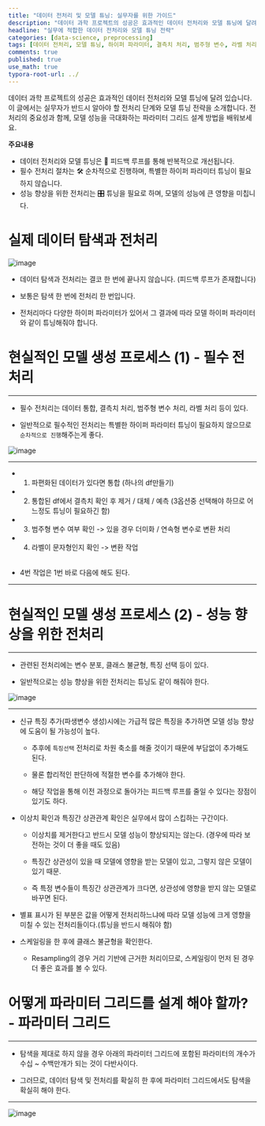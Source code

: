 ```yaml
---
title: "데이터 전처리 및 모델 튜닝: 실무자를 위한 가이드"
description: "데이터 과학 프로젝트의 성공은 효과적인 데이터 전처리와 모델 튜닝에 달려 있습니다. 이 글에서는 실무자가 반드시 알아야 할 전처리 단계와 모델 튜닝 전략을 소개합니다. 전처리의 중요성과 함께, 모델 성능을 극대화하는 파라미터 그리드 설계 방법을 배워보세요."
headline: "실무에 적합한 데이터 전처리와 모델 튜닝 전략"
categories: [data-science, preprocessing]
tags: [데이터 전처리, 모델 튜닝, 하이퍼 파라미터, 결측치 처리, 범주형 변수, 라벨 처리, 변수 분포, 클래스 불균형, 특징 선택, 파라미터 그리드, 스케일링, 머신러닝, 데이터 통합, 이상치, 상관관계]
comments: true
published: true
use_math: true
typora-root-url: ../
---
```


<head>
  <style>
    table.dataframe {
      white-space: normal;
      width: 100%;
      height: 240px;
      display: block;
      overflow: auto;
      font-family: Arial, sans-serif;
      font-size: 0.9rem;
      line-height: 20px;
      text-align: center;
      border: 0px !important;
    }

    table.dataframe th {
      text-align: center;
      font-weight: bold;
      padding: 8px;
    }

    table.dataframe td {
      text-align: center;
      padding: 8px;
    }

    table.dataframe tr:hover {
      background: #b8d1f3; 
    }

    .output_prompt {
      overflow: auto;
      font-size: 0.9rem;
      line-height: 1.45;
      border-radius: 0.3rem;
      -webkit-overflow-scrolling: touch;
      padding: 0.8rem;
      margin-top: 0;
      margin-bottom: 15px;
      font: 1rem Consolas, "Liberation Mono", Menlo, Courier, monospace;
      color: $code-text-color;
      border: solid 1px $border-color;
      border-radius: 0.3rem;
      word-break: normal;
      white-space: pre;
    }

  .dataframe tbody tr th:only-of-type {
      vertical-align: middle;
  }

  .dataframe tbody tr th {
      vertical-align: top;
  }

  .dataframe thead th {
      text-align: center !important;
      padding: 8px;
  }

  .page__content p {
      margin: 0 0 1.3rem !important;
  }

  .page__content li > p {
      margin: 0 0 0.6rem !important;
  }

  .page__content p > strong {
    font-size: 1.0rem !important;
  }

  </style>
</head>



데이터 과학 프로젝트의 성공은 효과적인 데이터 전처리와 모델 튜닝에 달려 있습니다. 이 글에서는 실무자가 반드시 알아야 할 전처리 단계와 모델 튜닝 전략을 소개합니다. 전처리의 중요성과 함께, 모델 성능을 극대화하는 파라미터 그리드 설계 방법을 배워보세요.


**주요내용**
- 데이터 전처리와 모델 튜닝은 🔄 피드백 루프를 통해 반복적으로 개선됩니다.
- 필수 전처리 절차는 🛠️ 순차적으로 진행하며, 특별한 하이퍼 파라미터 튜닝이 필요하지 않습니다.
- 성능 향상을 위한 전처리는 🎛️ 튜닝을 필요로 하며, 모델의 성능에 큰 영향을 미칩니다.

# 실제 데이터 탐색과 전처리



![image](https://user-images.githubusercontent.com/74717033/134632636-c3563b2c-4616-4ae8-b80d-2476c467b96d.png)



- 데이터 탐색과 전처리는 결코 한 번에 끝나지 않습니다. (피드백 루프가 존재합니다)

- 보통은 탐색 한 번에 전처리 한 번입니다.

- 전처리마다 다양한 하이퍼 파라미터가 있어서 그 결과에 따라 모델 하이퍼 파라미터와 같이 튜닝해줘야 합니다.


# 현실적인 모델 생성 프로세스 (1) - 필수 전처리

---

- 필수 전처리는 데이터 통합, 결측치 처리, 범주형 변수 처리, 라벨 처리 등이 있다.

- 일반적으로 필수적인 전처리는 특별한 하이퍼 파라미터 튜닝이 필요하지 않으므로 `순차적으로 진행`해주는게 좋다.



![image](https://user-images.githubusercontent.com/74717033/134632653-5c16723a-adac-457a-bb84-e00746d2dce2.png)



---

* 1) 파편화된 데이터가 있다면 통합 (하나의 df만들기)<br>

* 2) 통합된 df에서 결측치 확인 후 제거 / 대체 / 예측 (3옵션중 선택해야 하므로 어느정도 튜닝이 필요하긴 함)<br>

* 3) 범주형 변수 여부 확인 -> 있을 경우 더미화 / 연속형 변수로 변환 처리<br>

* 4) 라벨이 문자형인지 확인 -> 변환 작업<br><br>

* 4번 작업은 1번 바로 다음에 해도 된다.

---


# 현실적인 모델 생성 프로세스 (2) - 성능 향상을 위한 전처리

---



- 관련된 전처리에는 변수 분포, 클래스 불균형, 특징 선택 등이 있다.

- 일반적으로는 성능 향상을 위한 전처리는 튜닝도 같이 해줘야 한다.



![image](https://user-images.githubusercontent.com/74717033/134632668-82fb35d8-b99b-4095-bd99-9f704a9cb396.png)



---



- 신규 특징 추가(파생변수 생성)시에는 가급적 많은 특징을 추가하면 모델 성능 향상에 도움이 될 가능성이 높다.

    - 추후에 `특징선택` 전처리로 차원 축소를 해줄 것이기 때문에 부담없이 추가해도 된다.

    - 물론 합리적인 판단하에 적절한 변수를 추가해야 한다.

    - 해당 작업을 통해 이전 과정으로 돌아가는 피드백 루프를 줄일 수 있다는 장점이 있기도 하다.

- 이상치 확인과 특징간 상관관계 확인은 실무에서 많이 스킵하는 구간이다.

    - 이상치를 제거한다고 반드시 모델 성능이 향상되지는 않는다. (경우에 따라 보전하는 것이 더 좋을 때도 있음)

    - 특징간 상관성이 있을 때 모델에 영향을 받는 모델이 있고, 그렇지 않은 모델이 있기 때문.

    - 즉 특정 변수들이 특징간 상관관계가 크다면, 상관성에 영향을 받지 않는 모델로 바꾸면 된다.

- 별표 표시가 된 부분은 값을 어떻게 전처리하느냐에 따라 모델 성능에 크게 영향을 미칠 수 있는 전처리들이다.(튜닝을 반드시 해줘야 함)


- 스케일링을 한 후에 클래스 불균형을 확인한다.

    - Resampling의 경우 거리 기반에 근거한 처리이므로, 스케일링이 먼저 된 경우 더 좋은 효과를 볼 수 있다.


# 어떻게 파라미터 그리드를 설계 해야 할까? - 파라미터 그리드



---



- 탐색을 제대로 하지 않을 경우 아래의 파라미터 그리드에 포함된 파라미터의 개수가 수십 ~ 수백만개가 되는 것이 다반사이다.

- 그러므로, 데이터 탐색 및 전처리를 확실히 한 후에 파라미터 그리드에서도 탐색을 확실히 해야 한다.



---



![image](https://user-images.githubusercontent.com/74717033/134632716-27183db0-8d96-4e7c-b1a2-78a04b26919e.png)


